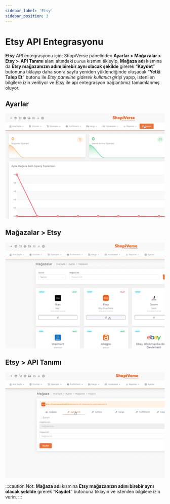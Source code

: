 ```yaml
---
sidebar_label: 'Etsy'
sidebar_position: 3
---
```



# Etsy API Entegrasyonu

**Etsy** API entegrasyonu için; ShopiVerse panelinden **Ayarlar > Mağazalar > Etsy >  API Tanımı** alanı altındaki `Durum` kısmını tikleyip, **Mağaza adı** kısmına da **Etsy mağazanızın adını birebir aynı olacak şekilde** girerek “**Kaydet**” butonuna tıklayıp daha sonra sayfa yeniden yüklendiğinde oluşacak “**Yetki Talep Et**” butonu ile *Etsy paneline giderek kullanıcı girişi* yapıp, istenilen bilgilere izin veriliyor ve Etsy ile api entegrasyon bağlantımız tamamlanmış oluyor. 

## Ayarlar
![Ayarlar](../../../static/img/svayarlar.png)

 
## Mağazalar > Etsy
![Etsy](../../../static/img/svetsy.png)

## Etsy > API Tanımı
![EtsyAPI](../../../static/img/svetsyapi.png)


:::caution
Not: **Mağaza adı** kısmına **Etsy mağazanızın adını birebir aynı olacak şekilde** girerek “**Kaydet**” butonuna tıklayın ve istenilen bilgilere izin verin.
:::
